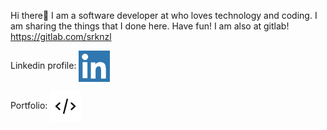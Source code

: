 


Hi there👋 I am a software developer at who loves technology and coding. I am sharing the things that I done here. Have fun!
I am also at gitlab! https://gitlab.com/srknzl




<!--
<p align="center">
  <img align="center" alt="Top Languages" src="https://github-readme-stats.vercel.app/api/top-langs/?username=srknzl&theme=algolia&layout=compact&hide=Jupyter%20Notebook,Makefile">
</p>
-->



<p >
   Linkedin profile: <a href="https://linkedin.com/in/srknzl"><img align="center" width="50" height="50" alt="Linkedin Logo" src="https://raw.githubusercontent.com/srknzl/srknzl/master/images/linkedinlogo.png"></a>
</p>



<p>
  Portfolio: <a href="https://srknzl.github.io"><img align="center" width="50" height="50" alt="Portfolio" src="https://raw.githubusercontent.com/srknzl/srknzl/master/images/portfolio.png"></a>
</p>
